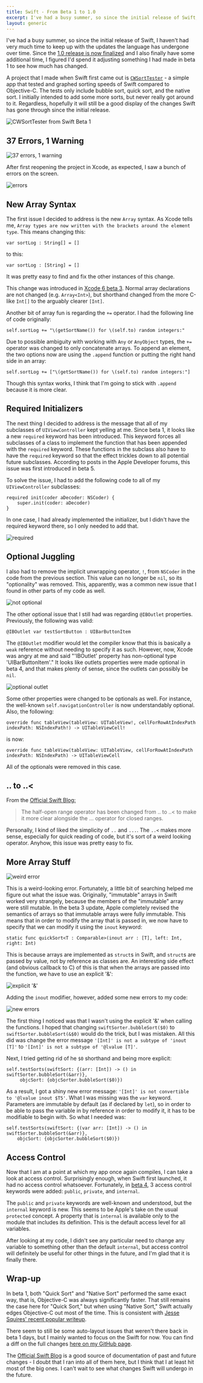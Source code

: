 ```yaml
---
title: Swift - From Beta 1 to 1.0
excerpt: I've had a busy summer, so since the initial release of Swift, I haven't had very much time to keep up with the updates the language has undergone over time. Since the [1.0 release is now finalized](https://developer.apple.com/swift/blog/?id=14) and I also finally have some additional time, I figured I'd spend it adjusting something I had made in beta 1 to see how much has changed.
layout: generic
---
```


I've had a busy summer, so since the initial release of Swift, I haven't had very much time to keep up with the updates the language has undergone over time. Since the [1.0 release is now finalized](https://developer.apple.com/swift/blog/?id=14) and I also finally have some additional time, I figured I'd spend it adjusting something I had made in beta 1 to see how much has changed.

A project that I made when Swift first came out is [`CWSortTester`](https://github.com/cezarywojcik/CWSortTester) - a simple app that tested and graphed sorting speeds of Swift compared to Objective-C. The tests only include bubble sort, quick sort, and the native sort. I initially intended to add some more sorts, but never really got around to it. Regardless, hopefully it will still be a good display of the changes Swift has gone through since the initial release.

![CWSortTester from Swift Beta 1](https://raw.githubusercontent.com/cezarywojcik/CWSortTester/master/screenshot.png)

## 37 Errors, 1 Warning

![37 errors, 1 warning](http://i.imgur.com/xXjtgUO.png)

After first reopening the project in Xcode, as expected, I saw a bunch of errors on the screen.

![errors](http://i.imgur.com/JtjdJid.png)

## New Array Syntax

The first issue I decided to address is the new `Array` syntax. As Xcode tells me, `Array types are now written with the brackets around the element type`. This means changing this:

    var sortLog : String[] = []

to this:

    var sortLog : [String] = []

It was pretty easy to find and fix the other instances of this change.

This change was introduced in [Xcode 6 beta 3](https://developer.apple.com/swift/blog/?id=3). Normal array declarations are not changed (e.g. `Array<Int>`), but shorthand changed from the more C-like `Int[]` to the arguably clearer `[Int]`.

Another bit of array fun is regarding the `+=` operator. I had the following line of code originally:

    self.sortLog += "\(getSortName()) for \(self.to) random integers:"

Due to possible ambiguity with working with `Any` or `AnyObject` types, the `+=` operator was changed to only concatenate arrays. To append an element, the two options now are using the `.append` function or putting the right hand side in an array:

    self.sortLog += ["\(getSortName()) for \(self.to) random integers:"]

Though this syntax works, I think that I'm going to stick with `.append` because it is more clear.

## Required Initializers

The next thing I decided to address is the message that all of my subclasses of `UIViewController` kept yelling at me. Since beta 1, it looks like a new `required` keyword has been introduced. This keyword forces all subclasses of a class to implement the function that has been appended with the `required` keyword. These functions in the subclass also have to have the `required` keyword so that the effect trickles down to all potential future subclasses. According to posts
in the Apple Developer forums, this issue was first introduced in beta 5.

To solve the issue, I had to add the following code to all of my `UIViewController` subclasses:

    required init(coder aDecoder: NSCoder) {
        super.init(coder: aDecoder)
    }

In one case, I had already implemented the initializer, but I didn't have the required keyword there, so I only needed to add that.

![required](http://i.imgur.com/wp0bHzU.png)

## Optional Juggling

I also had to remove the implicit unwrapping operator, `!`, from `NSCoder` in the code from the previous section. This value can no longer be `nil`, so its "optionality" was removed. This, apparently, was a common new issue that I found in other parts of my code as well.

![not optional](http://i.imgur.com/s972VMn.png)

The other optional issue that I still had was regarding `@IBOutlet` properties. Previously, the following was valid:

    @IBOutlet var testSortButton : UIBarButtonItem

The `@IBOutlet` modifier would let the compiler know that this is basically a `weak` reference without needing to specify it as such. However, now, Xcode was angry at me and said "'IBOutlet' property has non-optional type 'UIBarButtonItem'." It looks like outlets properties were made optional in beta 4, and that makes plenty of sense, since the outlets can possibly be `nil`.

![optional outlet](http://i.imgur.com/5Tp7fE0.png)

Some other properties were changed to be optionals as well. For instance, the well-known `self.navigationController` is now understandably optional. Also, the following:

    override func tableView(tableView: UITableView!, cellForRowAtIndexPath indexPath: NSIndexPath!) -> UITableViewCell!
	    
is now:

    override func tableView(tableView: UITableView, cellForRowAtIndexPath indexPath: NSIndexPath) -> UITableViewCell
		    
All of the optionals were removed in this case.

## .. to ..<

From the [Official Swift Blog:](https://developer.apple.com/swift/blog/?id=3)

> The half-open range operator has been changed from .. to ..< to make it more clear alongside the ... operator for closed ranges.

Personally, I kind of liked the simplicity of `..` and `...`. The `..<` makes more sense, especially for quick reading of code, but it's sort of a weird looking operator. Anyhow, this issue was pretty easy to fix.

## More Array Stuff

![weird error](http://i.imgur.com/1foNbiF.png)

This is a weird-looking error. Fortunately, a little bit of searching helped me figure out what the issue was. Originally, "immutable" arrays in Swift worked very strangely, because the members of the "immutable" array were still mutable. In the beta 3 update, Apple completely revised the semantics of arrays so that immutable arrays were fully immutable. This means that in order to modify the array that is passed in, we now have to specify that we can modify it using the `inout`
keyword:

    static func quickSort<T : Comparable>(inout arr : [T], left: Int, right: Int)

This is because arrays are implemented as `struct`s in Swift, and `struct`s are passed by value, not by reference as classes are. An interesting side effect (and obvious callback to C) of this is that when the arrays are passed into the function, we have to use an explicit '&':

![explicit '&'](http://i.imgur.com/gs6vgi4.png)

Adding the `inout` modifier, however, added some new errors to my code:

![new errors](http://i.imgur.com/tjqJNgX.png)

The first thing I noticed was that I wasn't using the explicit '&' when calling the functions. I hoped that changing `swiftSorter.bubbleSort($0)` to `swiftSorter.bubbleSort(&$0)` would do the trick, but I was mistaken. All this did was change the error message `'[Int]' is not a subtype of 'inout [T]'` to `'[Int]' is not a subtype of '@lvalue [T]'`. 

Next, I tried getting rid of he `$0` shorthand and being more explicit:

    self.testSorts(swiftSort: {(arr: [Int]) -> () in swiftSorter.bubbleSort(&arr)},
         objcSort: {objcSorter.bubbleSort($0)})

As a result, I got a shiny new error message: `'[Int]' is not convertible to '@lvalue inout $T5'`. What I was missing was the `var` keyword. Parameters are immutable by default (as if declared by `let`), so in order to be able to pass the variable in by reference in order to modify it, it has to be modifiable to begin with. So what I needed was:

    self.testSorts(swiftSort: {(var arr: [Int]) -> () in swiftSorter.bubbleSort(&arr)},
        objcSort: {objcSorter.bubbleSort($0)})
	            
## Access Control

Now that I am at a point at which my app once again compiles, I can take a look at access control. Surprisingly enough, when Swift first launched, it had no access control whatsoever. Fortunately, in [beta 4](https://developer.apple.com/swift/blog/?id=5), 3 access control keywords were added: `public`, `private`, and `internal`. 

The `public` and `private` keywords are well-known and understood, but the `internal` keyword is new. This seems to be Apple's take on the usual `protected` concept. A property that is `internal` is available only to the module that includes its definition. This is the default access level for all variables.

After looking at my code, I didn't see any particular need to change any variable to something other than the default `internal`, but access control will definitely be useful for other things in the future, and I'm glad that it is finally there.

## Wrap-up

In beta 1, both "Quick Sort" and "Native Sort" performed the same exact way, that is, Objective-C was always significantly faster. That still remains the case here for "Quick Sort," but when using "Native Sort," Swift actually edges Objective-C out most of the time. This is consistent with [Jesse Squires' recent popular writeup](http://www.jessesquires.com/apples-to-apples-part-two/).

There seem to still be some auto-layout issues that weren't there back in beta 1 days, but I mainly wanted to focus on the Swift for now. You can find a diff on the full changes [here on my GitHub page](https://github.com/cezarywojcik/CWSortTester/commit/ccf37e4b287058fa085730704af137d18e1ad027).

The [Official Swift Blog](https://developer.apple.com/swift/blog/) is a good source of documentation of past and future changes - I doubt that I ran into all of them here, but I think that I at least hit most of the big ones. I can't wait to see what changes Swift will undergo in the future.
